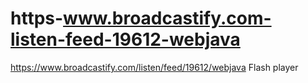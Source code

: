 # https-www.broadcastify.com-listen-feed-19612-webjava
https://www.broadcastify.com/listen/feed/19612/webjava    Flash player
